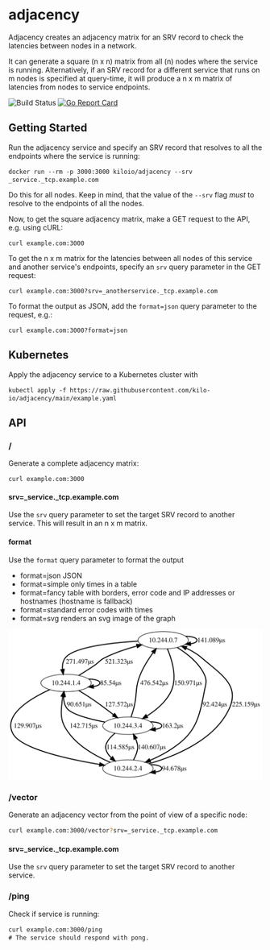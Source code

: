 # adjacency

Adjacency creates an adjacency matrix for an SRV record to check the latencies between nodes in a network.

It can generate a square (n x n) matrix from all (n) nodes where the service is running.
Alternatively, if an SRV record for a different service that runs on m nodes is specified at query-time, it will produce a n x m matrix of latencies from nodes to service endpoints. 

![Build Status](https://github.com/kilo-io/adjacency/workflows/ci/badge.svg)
[![Go Report Card](https://goreportcard.com/badge/github.com/kilo-io/adjacency)](https://goreportcard.com/report/github.com/kilo-io/adjacency)

## Getting Started

Run the adjacency service and specify an SRV record that resolves to all the endpoints where the service is running:

```shell
docker run --rm -p 3000:3000 kiloio/adjacency --srv _service._tcp.example.com
```

Do this for all nodes.
Keep in mind, that the value of the `--srv` flag _must_ to resolve to the endpoints of all the nodes.

Now, to get the square adjacency matrix, make a GET request to the API, e.g. using cURL:

```shell
curl example.com:3000 
```

To get the n x m matrix for the latencies between all nodes of this service and another service's endpoints, specify an `srv` query parameter in the GET request:

```shell
curl example.com:3000?srv=_anotherservice._tcp.example.com
```

To format the output as JSON, add the `format=json` query parameter to the request, e.g.:

```shell
curl example.com:3000?format=json
```

## Kubernetes

Apply the adjacency service to a Kubernetes cluster with

```shell
kubectl apply -f https://raw.githubusercontent.com/kilo-io/adjacency/main/example.yaml
```

## API

### /

Generate a complete adjacency matrix:

```shell
curl example.com:3000
```

#### srv=\_service.\_tcp.example.com

Use the `srv` query parameter to set the target SRV record to another service.
This will result in an n x m matrix.

#### format

Use the `format` query parameter to format the output
 - format=json JSON
 - format=simple only times in a table
 - format=fancy table with borders, error code and IP addresses or hostnames (hostname is fallback)
 - format=standard error codes with times 
 - format=svg renders an svg image of the graph

<img src="./graph.svg" />

### /vector

Generate an adjacency vector from the point of view of a specific node:

```bash
curl example.com:3000/vector?srv=_service._tcp.example.com
```

#### srv=\_service.\_tcp.example.com

Use the `srv` query parameter to set the target SRV record to another service.

### /ping

Check if service is running:

```shell
curl example.com:3000/ping
# The service should respond with pong.
```
